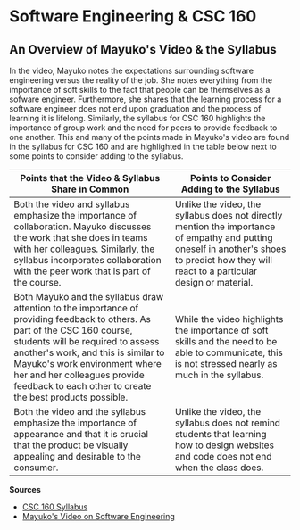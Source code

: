 <h1>Software Engineering & CSC 160</h1>
<h2>An Overview of Mayuko's Video & the Syllabus</h2>
<p>In the video, Mayuko notes the expectations surrounding software engineering versus the reality of the job. She notes everything from the importance of soft skills to the fact that people can be themselves as a sofware engineer. Furthermore, she shares that the learning process for a software engineer does not end upon graduation and the process of learning it is lifelong. Similarly, the syllabus for CSC 160 highlights the importance of group work and the need for peers to provide feedback to one another. This and many of the points made in Mayuko's video are found in the syllabus for CSC 160 and are highlighted in the table below next to some points to consider adding to the syllabus.</p>
<table>
  <thead>
    <tr>
      <th>Points that the Video & Syllabus Share in Common</th>
      <th>Points to Consider Adding to the Syllabus</th>
    </tr>
  </thead>
  <tr>
    <td>Both the video and syllabus emphasize the importance of collaboration. Mayuko discusses the work that she does in teams with her colleagues. Similarly, the syllabus incorporates collaboration with the peer work that is part of the course.</td>
<td>Unlike the video, the syllabus does not directly mention the importance of empathy and putting oneself in another's shoes to predict how they will react to a particular design or material.</td>
  </tr>
  <tr>
<td>Both Mayuko and the syllabus draw attention to the importance of providing feedback to others. As part of the CSC 160 course, students will be required to assess another's work, and this is similar to Mayuko's work environment where her and her colleagues provide feedback to each other to create the best products possible.</td>
    <td>While the video highlights the importance of soft skills and the need to be able to communicate, this is not stressed nearly as much in the syllabus.</td>
  </tr>
  <tr>
    <td>Both the video and the syllabus emphasize the importance of appearance and that it is crucial that the product be visually appealing and desirable to the consumer.</td>
    <td>Unlike the video, the syllabus does not remind students that learning how to design websites and code does not end when the class does.</td>

  </table>
  <p><b>Sources</b></p>
  <ul>
    <li><a href="https://docs.google.com/document/d/1uOA-kzolTFWs9eUftw3o8SZX7LM_w8cy9kj9h3g6pZE/edit">
      CSC 160 Syllabus</a></li>
    <li><a href="https://youtu.be/JVWHObstw0w">Mayuko's Video on Software Engineering</a></li>
  </ul>
  </p>
